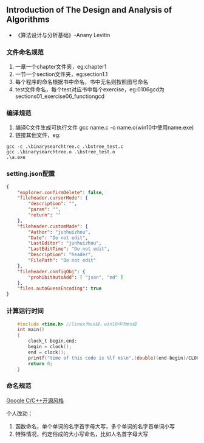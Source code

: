## Introduction of The Design and Analysis of Algorithms

* 《算法设计与分析基础》-Anany Levitin

### 文件命名规范

1. 一章一个chapter文件夹，eg:chapter1
2. 一节一个section文件夹，eg:section1.1
3. 每个程序的命名根据书中命名，书中无名则按照图号命名
4. test文件命名，每个test对应书中每个exercise，eg:0106gcd为sections01_exercise06_functiongcd

### 编译规范

1. 编译C文件生成可执行文件 gcc name.c -o name.o(win10中使用name.exe)
2. 链接其他文件，eg:

```
gcc -c .\binarysearchtree.c .\bstree_test.c
gcc .\binarysearchtree.o .\bstree_test.o
.\a.exe
```

### setting.json配置

```json
{
    "explorer.confirmDelete": false,
	"fileheader.cursorMode": {
        "description": "",
        "param": "",
        "return": ""
    },
	"fileheader.customMade": {
        "Author": "junhuizhou",
        "Date": "Do not edit",
        "LastEditor": "junhuizhou",
        "LastEditTime": "Do not edit",
        "Description": "header",
        "FilePath": "Do not edit"
    },
    "fileheader.configObj": {
        "prohibitAutoAdd": [ "json", "md" ] 
    },
    "files.autoGuessEncoding": true
}
```

### 计算运行时间

```C
    #include <time.h> //linux为us级，win10中为ms级
    int main()
    {
        clock_t begin,end;
        begin = clock();
        end = clock();
        printf("time of this code is %lf ms\n",(double)(end-begin)/CLOCKS_PER_SEC*1000);
        return 0;
    }    
```

### 命名规范

[Google C/C++开源风格](https://zh-google-styleguide.readthedocs.io/en/latest/google-cpp-styleguide/)

个人改动：
1. 函数命名，单个单词的名字首字母大写，多个单词的名字首单词小写
2. 特殊情况，约定俗成的大小写命名，比如人名首字母大写
